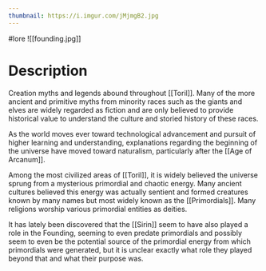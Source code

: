 ```yaml
---
thumbnail: https://i.imgur.com/jMjmgB2.jpg
---
```

#lore
![[founding.jpg]]
# Description
Creation myths and legends abound throughout [[Toril]]. Many of the more ancient and primitive myths from minority races such as the giants and elves are widely regarded as fiction and are only believed to provide historical value to understand the culture and storied history of these races.

As the world moves ever toward technological advancement and pursuit of higher learning and understanding, explanations regarding the beginning of the universe have moved toward naturalism, particularly after the [[Age of Arcanum]].

Among the most civilized areas of [[Toril]], it is widely believed the universe sprung from a mysterious primordial and chaotic energy. Many ancient cultures believed this energy was actually sentient and formed creatures known by many names but most widely known as the [[Primordials]]. Many religions worship various primordial entities as deities.

It has lately been discovered that the [[Sirin]] seem to have also played a role in the Founding, seeming to even predate primordials and possibly seem to even be the potential source of the primordial energy from which primordials were generated, but it is unclear exactly what role they played beyond that and what their purpose was.